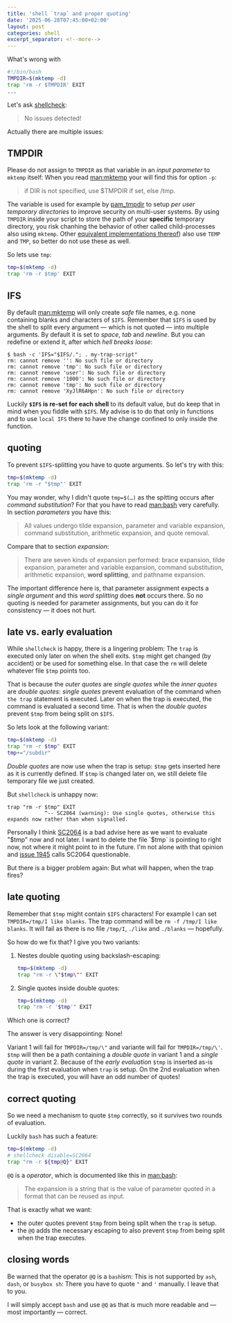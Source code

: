 ```yaml
---
title: 'shell `trap` and proper quoting'
date: '2025-06-28T07:45:00+02:00'
layout: post
categories: shell
excerpt_separator: <!--more-->
---
```


What's wrong with
```sh
#!/bin/bash
TMPDIR=$(mktemp -d)
trap 'rm -r $TMPDIR' EXIT
...
```

<!--more-->

Let's ask [shellcheck](https://www.shellcheck.net/):
> No issues detected!

Actually there are multiple issues:

## TMPDIR

Please do not assign to `TMPDIR` as that variable in an *input parameter* to `mktemp` itself:
When you read [man:mktemp](man:mktemp(1)) your will find this for option `-p`:
> if DIR is not specified, use $TMPDIR if set, else /tmp.

The variable is used for example by [pam_tmpdir](man:pam_tmpdir.8) to setup _per user temporary directories_ to improve security on multi-user systems.
By using `TMPDIR` inside your script to store the path of your **specific** temporary directory, you risk chanhing the behavior of other called child-processes also using `mktemp`.
Other [equivalent implementations thereof](https://docs.python.org/3/library/tempfile.html#tempfile.mkstemp)) also use `TEMP` and `TMP`, so better do not use these as well.

So lets use `tmp`:
```sh
tmp=$(mktemp -d)
trap 'rm -r $tmp' EXIT
```

## IFS

By default [man:mktemp](man:mktemp(1)) will only create _safe_ file names, e.g. none containing blanks and characters of `$IFS`.
Remember that `$IFS` is used by the shell to split every argument — which is not quoted — into multiple arguments.
By default it is set to _space_, _tab_ and _newline_.
But you can redefine or extend it, after which _hell breaks loose_:
```console
$ bash -c 'IFS="$IFS/."; . my-trap-script"
rm: cannot remove '': No such file or directory
rm: cannot remove 'tmp': No such file or directory
rm: cannot remove 'user': No such file or directory
rm: cannot remove '1000': No such file or directory
rm: cannot remove 'tmp': No such file or directory
rm: cannot remove 'XyJlR6AHpn': No such file or directory
```

Luckily **`$IFS` is re-set for each shell** to its default value, but do keep that in mind when you fiddle with `$IFS`.
My advise is to do that only in functions and to use `local IFS` there to have the change confined to only inside the function.

## quoting

To prevent `$IFS`-splitting you have to quote arguments.
So let's try with this:
```sh
tmp=$(mktemp -d)
trap 'rm -r "$tmp"' EXIT
```

You may wonder, why I didn't quote `tmp=$(…)` as the spitting occurs after _command substitution_?
For that you have to read [man:bash](man:bash(1)) very carefully.
In section _parameters_ you have this:
> All values undergo tilde expansion, parameter and variable expansion, command substitution, arithmetic expansion, and quote removal.

Compare that to section _expansion_:
> There are seven kinds of expansion performed: brace expansion, tilde expansion, parameter and variable expansion, command substitution, arithmetic expansion, **word splitting**, and pathname expansion.

The important difference here is, that parameter assignment expects a _single argument_ and this _word splitting_ does **not** occurs there.
So no quoting is needed for parameter assignments, but you can do it for consistency — it does not hurt.

## late vs. early evaluation

While `shellcheck` is happy, there is a lingering problem:
The `trap` is executed only later on when the shell exits.
`$tmp` might get changed (by accident) or be used for something else.
In that case the `rm` will delete whatever file `$tmp` points too.

That is because the _outer quotes_ are _single quotes_ while the _inner quotes_ are _double quotes_:
_single quotes_ prevent evaluation of the command when `the trap` statement is executed.
Later on when the trap is executed, the command is evaluated a second time.
That is when the _double quotes_ prevent `$tmp` from being split on `$IFS`.

So lets look at the following variant:
```sh
tmp=$(mktemp -d)
trap "rm -r $tmp" EXIT
tmp+="/subdir"
```

_Double quotes_ are now use when the trap is setup:
`$tmp` gets inserted here as it is currently defined.
If `$tmp` is changed later on, we still delete file temporary file we just created.

But `shellcheck` is unhappy now:
```
trap "rm -r $tmp" EXIT
            ^-- SC2064 (warning): Use single quotes, otherwise this expands now rather than when signalled.
```
Personally I think [SC2064](https://www.shellcheck.net/wiki/SC2064) is a bad advise here as we want to evaluate "$tmp" now and not later.
I want to delete the file `$tmp` is pointing to right now, not where it might point to in the future.
I'm not alone with that opinion and [issue 1945](https://github.com/koalaman/shellcheck/issues/1945) calls SC2064 questionable.

But there is a bigger problem again:
But what will happen, when the trap fires?

## late quoting

Remember that `$tmp` might contain `$IFS` characters!
For example I can set `TMPDIR=/tmp/I like blanks`.
The trap command will be `rm -f /tmp/I like blanks`.
It will fail as there is no file `/tmp/I`, `./like` and `./blanks` — hopefully.

So how do we fix that?
I give you two variants:
1. Nestes double quoting using backslash-escaping:
   ```sh
   tmp=$(mktemp -d)
   trap "rm -r \"$tmp\"" EXIT
   ```

2. Single quotes inside double quotes:
   ```sh
   tmp=$(mktemp -d)
   trap "rm -r '$tmp'" EXIT
   ```

Which one is correct?

The answer is very disappointing:
None!

Variant 1 will fail for `TMPDIR=/tmp/\"` and variante will fail for `TMPDIR=/tmp/\'`.
`$tmp` will then be a path containing a _double quote_ in variant 1 and a _single quote_ in variant 2.
Because of the _early evaluation_ `$tmp` is inserted as-is during the first evaluation when `trap` is setup.
On the 2nd evaluation when the trap is executed, you will have an odd number of quotes!

## correct quoting

So we need a mechanism to quote `$tmp` correctly, so it survives two rounds of evaluation.

Luckily `bash` has such a feature:
```sh
tmp=$(mktemp -d)
# shellcheck disable=SC2064
trap "rm -r ${tmp@Q}" EXIT
```

`@Q` is a _operator_, which is documented like this in [man:bash](man:bash(1)):
> The expansion is a string that is the value of parameter quoted in a format that can be reused as input.

That is exactly what we want:
- the outer quotes prevent `$tmp` from being split when the `trap` is setup.
- the `@Q` adds the necessary escaping to also prevent `$tmp` from being split when the trap executes.

## closing words

Be warned that the operator `@Q` is a `bash`ism:
This is not supported by `ash`, `dash`, or `busybox sh`:
There you have to quote `"` and `'` manually.
I leave that to you.

I will simply accept `bash` and use `@Q` as that is much more readable and — most importantly — correct.
